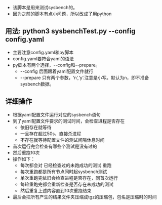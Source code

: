 * 该脚本是用来测试sysbench的。
* 因为之前的脚本有点小问题，所以改成了用python
## 用法: python3 sysbenchTest.py --config config.yaml
* 主要注意config.yaml和py脚本
* config.yaml要符合yaml的语法
* py脚本有两个选择，--config和--prepare。
  * --config 后面跟着yaml配置文件就行
  * --prepare 只有两个参数，‘n’,‘y’.注意是小写。默认为n，即不准备sysbench数据。

## 详细操作
* 根据yaml配置文件运行对应的sysbench语句
* 到了yaml配置文件要求的测试时间，会检查进程是否存在
  * 依旧存在就等待
  * 一旦存在超过50s，直接杀进程
  * 不存在就等待配置文件的测试间隔休息时间
* 首次运行完会检查有哪些个测试是没有过的
* 然后重跑10次
* 操作如下：
  * 每次都会对 已经检查过的未跑成功的测试 重跑
  * 每次重跑都是所有节点同时起sysbench测试
  * 单次重跑完依旧会检查进程是否存在，同首次运行
  * 每轮重跑完都会重新检查是否存在未成功的测试
  * 然后重复上述内容直到10次重跑结束
* 最后会把所有产生的结果文件夹压缩成tgz的压缩包，包名是压缩时的时间
